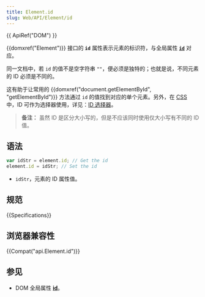 ```yaml
---
title: Element.id
slug: Web/API/Element/id
---
```


{{ ApiRef("DOM") }}

{{domxref("Element")}} 接口的 **`id`** 属性表示元素的标识符，与全局属性 [**`id`**](/zh-CN/docs/Web/HTML/Global_attributes/id) 对应。

同一文档中，若 `id` 的值不是空字符串 `""`，便必须是独特的；也就是说，不同元素的 ID 必须是不同的。

这有助于让常用的 {{domxref("document.getElementById", "getElementById")}} 方法通过 `id` 的值找到对应的单个元素。另外，在 [CSS](/zh-CN/docs/Web/CSS) 中，ID 可作为选择器使用，详见：[ID 选择器](/zh-CN/docs/Web/CSS/ID_selectors)。

> **备注：** 虽然 ID 是区分大小写的，但是不应该同时使用仅大小写有不同的 ID 值。

## 语法

```js
var idStr = element.id; // Get the id
element.id = idStr; // Set the id
```

- `idStr`，元素的 ID 属性值。

## 规范

{{Specifications}}

## 浏览器兼容性

{{Compat("api.Element.id")}}

## 参见

- DOM 全局属性 [**id**](/zh-CN/docs/Web/HTML/Global_attributes/id)。
